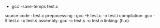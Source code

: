 - gcc -save-temps test.c

source code : test.c
prepocessing : gcc -E test.c -o test.i
compilation: gcc -S test.c -o test.s
assembly: gcc -c test.s -o test.o
linking: (h.o)